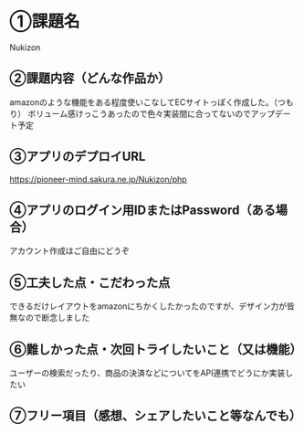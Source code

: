 # ①課題名
Nukizon

## ②課題内容（どんな作品か）
amazonのような機能をある程度使いこなしてECサイトっぽく作成した。（つもり）
ボリューム感けっこうあったので色々実装間に合ってないのでアップデート予定

## ③アプリのデプロイURL
https://pioneer-mind.sakura.ne.jp/Nukizon/php

## ④アプリのログイン用IDまたはPassword（ある場合）
アカウント作成はご自由にどうぞ


## ⑤工夫した点・こだわった点
できるだけレイアウトをamazonにちかくしたかったのですが、デザイン力が皆無なので断念しました



## ⑥難しかった点・次回トライしたいこと（又は機能）
ユーザーの検索だったり、商品の決済などについてをAPI連携でどうにか実装したい


## ⑦フリー項目（感想、シェアしたいこと等なんでも）
